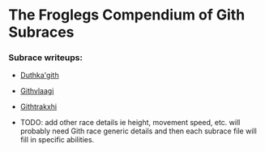 # The Froglegs Compendium of Gith Subraces
### Subrace writeups:
 - [Duthka'gith](duthkagith.md)
 - [Githvlaagi](githvlaagi.md)
 - [Githtrakxhi](githtrakxhi.md)

 - TODO: add other race details ie height, movement speed, etc. will probably need Gith race generic details and then each subrace file will fill in specific abilities.